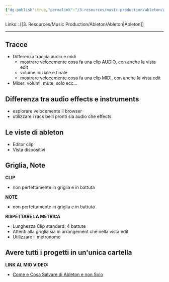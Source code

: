 ```yaml
---
{"dg-publish":true,"permalink":"/3-resources/music-production/ableton/gli-errori-piu-comuni-di-chi-inizia-ad-utilizzare-ableton/","tags":["note"]}
---
```


Links:: [[3. Resources/Music Production/Ableton/Ableton\|Ableton]]

---
## Tracce

- Differenza traccia audio e midi
	- mostrare velocemente cosa fa una clip AUDIO, con anche la vista edit
	- volume iniziale e finale
	- mostrare velocemente cosa fa una clip MIDI, con anche la vista edit
- Mixer: volumi, mute, solo ecc...

## Differenza tra audio effects e instruments

- esplorare velocemente il browser
- utilizzare i rack belli pronti sia audio che effects

## Le viste di ableton

- Editor clip
- Vista dispositivi

## Griglia, Note

**CLIP** 

- non perfettamente in griglia e in battuta

**NOTE**

- non perfettamente in griglia e in battuta

**RISPETTARE LA METRICA**

- Lunghezza Clip standard: 4 battute
- Attenti alla griglia sia in arrangement che nella vista edit
- Utilizzare il metronomo


## Avere tutti i progetti in un'unica cartella

**LINK AL MIO VIDEO:**

- [Come e Cosa Salvare di Ableton e non Solo](https://www.youtube.com/watch?v=JyW6gbMg--0)


